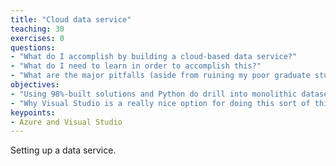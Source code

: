 ```yaml
---
title: "Cloud data service"
teaching: 30
exercises: 0
questions:
- "What do I accomplish by building a cloud-based data service?"
- "What do I need to learn in order to accomplish this?"
- "What are the major pitfalls (aside from ruining my poor graduate student's entire life forever when Evil Doctor Dan steals his data and publishes it as his own)?" 
objectives:
- "Using 98%-built solutions and Python do drill into monolithic datasets and hand out just the bits that somebody wants."
- "Why Visual Studio is a really nice option for doing this sort of thing on the Microsoft Azure stack."
keypoints:
- Azure and Visual Studio
---
```


Setting up a data service.

